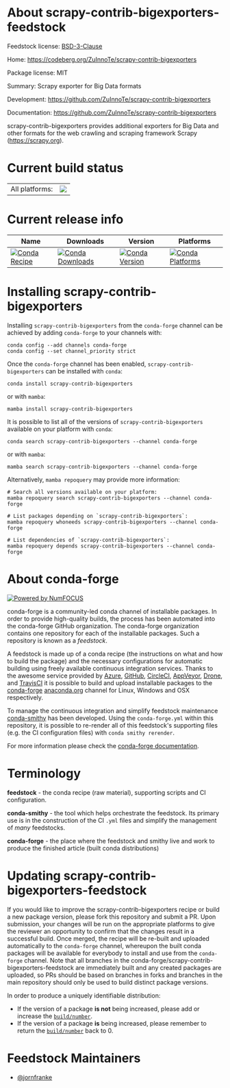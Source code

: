 About scrapy-contrib-bigexporters-feedstock
===========================================

Feedstock license: [BSD-3-Clause](https://github.com/conda-forge/scrapy-contrib-bigexporters-feedstock/blob/main/LICENSE.txt)

Home: https://codeberg.org/ZuInnoTe/scrapy-contrib-bigexporters

Package license: MIT

Summary: Scrapy exporter for Big Data formats

Development: https://github.com/ZuInnoTe/scrapy-contrib-bigexporters

Documentation: https://github.com/ZuInnoTe/scrapy-contrib-bigexporters

scrapy-contrib-bigexporters provides additional exporters for Big Data and other formats for the web crawling and scraping framework Scrapy (https://scrapy.org).


Current build status
====================


<table><tr><td>All platforms:</td>
    <td>
      <a href="https://dev.azure.com/conda-forge/feedstock-builds/_build/latest?definitionId=11223&branchName=main">
        <img src="https://dev.azure.com/conda-forge/feedstock-builds/_apis/build/status/scrapy-contrib-bigexporters-feedstock?branchName=main">
      </a>
    </td>
  </tr>
</table>

Current release info
====================

| Name | Downloads | Version | Platforms |
| --- | --- | --- | --- |
| [![Conda Recipe](https://img.shields.io/badge/recipe-scrapy--contrib--bigexporters-green.svg)](https://anaconda.org/conda-forge/scrapy-contrib-bigexporters) | [![Conda Downloads](https://img.shields.io/conda/dn/conda-forge/scrapy-contrib-bigexporters.svg)](https://anaconda.org/conda-forge/scrapy-contrib-bigexporters) | [![Conda Version](https://img.shields.io/conda/vn/conda-forge/scrapy-contrib-bigexporters.svg)](https://anaconda.org/conda-forge/scrapy-contrib-bigexporters) | [![Conda Platforms](https://img.shields.io/conda/pn/conda-forge/scrapy-contrib-bigexporters.svg)](https://anaconda.org/conda-forge/scrapy-contrib-bigexporters) |

Installing scrapy-contrib-bigexporters
======================================

Installing `scrapy-contrib-bigexporters` from the `conda-forge` channel can be achieved by adding `conda-forge` to your channels with:

```
conda config --add channels conda-forge
conda config --set channel_priority strict
```

Once the `conda-forge` channel has been enabled, `scrapy-contrib-bigexporters` can be installed with `conda`:

```
conda install scrapy-contrib-bigexporters
```

or with `mamba`:

```
mamba install scrapy-contrib-bigexporters
```

It is possible to list all of the versions of `scrapy-contrib-bigexporters` available on your platform with `conda`:

```
conda search scrapy-contrib-bigexporters --channel conda-forge
```

or with `mamba`:

```
mamba search scrapy-contrib-bigexporters --channel conda-forge
```

Alternatively, `mamba repoquery` may provide more information:

```
# Search all versions available on your platform:
mamba repoquery search scrapy-contrib-bigexporters --channel conda-forge

# List packages depending on `scrapy-contrib-bigexporters`:
mamba repoquery whoneeds scrapy-contrib-bigexporters --channel conda-forge

# List dependencies of `scrapy-contrib-bigexporters`:
mamba repoquery depends scrapy-contrib-bigexporters --channel conda-forge
```


About conda-forge
=================

[![Powered by
NumFOCUS](https://img.shields.io/badge/powered%20by-NumFOCUS-orange.svg?style=flat&colorA=E1523D&colorB=007D8A)](https://numfocus.org)

conda-forge is a community-led conda channel of installable packages.
In order to provide high-quality builds, the process has been automated into the
conda-forge GitHub organization. The conda-forge organization contains one repository
for each of the installable packages. Such a repository is known as a *feedstock*.

A feedstock is made up of a conda recipe (the instructions on what and how to build
the package) and the necessary configurations for automatic building using freely
available continuous integration services. Thanks to the awesome service provided by
[Azure](https://azure.microsoft.com/en-us/services/devops/), [GitHub](https://github.com/),
[CircleCI](https://circleci.com/), [AppVeyor](https://www.appveyor.com/),
[Drone](https://cloud.drone.io/welcome), and [TravisCI](https://travis-ci.com/)
it is possible to build and upload installable packages to the
[conda-forge](https://anaconda.org/conda-forge) [anaconda.org](https://anaconda.org/)
channel for Linux, Windows and OSX respectively.

To manage the continuous integration and simplify feedstock maintenance
[conda-smithy](https://github.com/conda-forge/conda-smithy) has been developed.
Using the ``conda-forge.yml`` within this repository, it is possible to re-render all of
this feedstock's supporting files (e.g. the CI configuration files) with ``conda smithy rerender``.

For more information please check the [conda-forge documentation](https://conda-forge.org/docs/).

Terminology
===========

**feedstock** - the conda recipe (raw material), supporting scripts and CI configuration.

**conda-smithy** - the tool which helps orchestrate the feedstock.
                   Its primary use is in the construction of the CI ``.yml`` files
                   and simplify the management of *many* feedstocks.

**conda-forge** - the place where the feedstock and smithy live and work to
                  produce the finished article (built conda distributions)


Updating scrapy-contrib-bigexporters-feedstock
==============================================

If you would like to improve the scrapy-contrib-bigexporters recipe or build a new
package version, please fork this repository and submit a PR. Upon submission,
your changes will be run on the appropriate platforms to give the reviewer an
opportunity to confirm that the changes result in a successful build. Once
merged, the recipe will be re-built and uploaded automatically to the
`conda-forge` channel, whereupon the built conda packages will be available for
everybody to install and use from the `conda-forge` channel.
Note that all branches in the conda-forge/scrapy-contrib-bigexporters-feedstock are
immediately built and any created packages are uploaded, so PRs should be based
on branches in forks and branches in the main repository should only be used to
build distinct package versions.

In order to produce a uniquely identifiable distribution:
 * If the version of a package **is not** being increased, please add or increase
   the [``build/number``](https://docs.conda.io/projects/conda-build/en/latest/resources/define-metadata.html#build-number-and-string).
 * If the version of a package **is** being increased, please remember to return
   the [``build/number``](https://docs.conda.io/projects/conda-build/en/latest/resources/define-metadata.html#build-number-and-string)
   back to 0.

Feedstock Maintainers
=====================

* [@jornfranke](https://github.com/jornfranke/)

